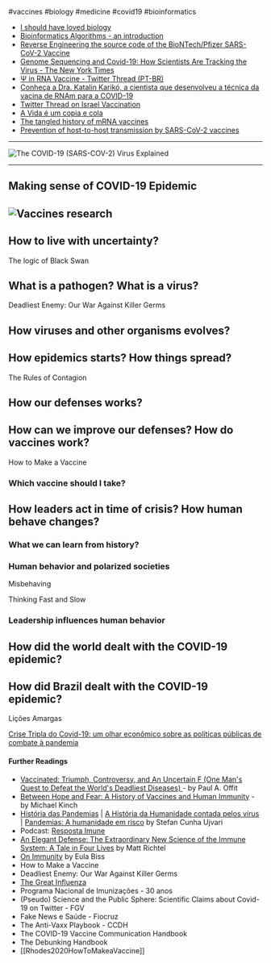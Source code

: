  #vaccines #biology #medicine #covid19 #bioinformatics

- [I should have loved biology](https://jsomers.net/i-should-have-loved-biology/)
- [Bioinformatics Algorithms - an introduction](https://www.guidopercu.dev/blog/bioinformatics-algorithms-an-introduction/)
- [Reverse Engineering the source code of the BioNTech/Pfizer SARS-CoV-2 Vaccine](https://berthub.eu/articles/posts/reverse-engineering-source-code-of-the-biontech-pfizer-vaccine/)
- [Genome Sequencing and Covid-19: How Scientists Are Tracking the Virus - The New York Times](https://www.nytimes.com/interactive/2021/03/25/magazine/genome-sequencing-covid-variants.html)
- [Ψ in RNA Vaccine - Twitter Thread (PT-BR)](https://twitter.com/fvguima/status/1344216804844044290)
- [Conheça a Dra. Katalin Karikó, a cientista que desenvolveu a técnica da vacina de RNAm para a COVID-19](https://www.blogs.unicamp.br/covid-19/conheca-a-dra-katalin-kariko-a-cientista-que-desenvolveu-a-tecnica-da-vacina-de-rnam-para-a-covid-19/)
- [Twitter Thread on Israel Vaccination](https://twitter.com/EricTopol/status/1364706944309628929)
- [A Vida é um copia e cola](https://www.youtube.com/watch?v=ai36EJ2v95Q)
- [The tangled history of mRNA vaccines](https://www.nature.com/articles/d41586-021-02483-w)
- [Prevention of host-to-host transmission by SARS-CoV-2 vaccines](https://www.sciencedirect.com/science/article/pii/S1473309921004722?dgcid=author)

-----

![[The COVID-19 (SARS-COV-2) Virus Explained](http://phdcomics.com/comics.php?f=2047)](http://phdcomics.com/covid/CoV2_01.jpg)

----

## Making sense of COVID-19 Epidemic

## ![[Vaccines research](https://xkcd.com/2515/)](https://imgs.xkcd.com/comics/vaccine_research_2x.png)

## How to live with uncertainty?

The logic of Black Swan

## What is a pathogen? What is a virus?

Deadliest Enemy: Our War Against Killer Germs

## How viruses and other organisms evolves?

## How epidemics starts? How things spread?

The Rules of Contagion

## How our defenses works?

## How can we improve our defenses? How do vaccines work?

How to Make a Vaccine

### Which vaccine should I take?

## How leaders act in time of crisis? How human behave changes?

### What we can learn from history?

### Human behavior and polarized societies

Misbehaving

Thinking Fast and Slow

### Leadership influences human behavior

## How did the world dealt with the COVID-19 epidemic?

## How did Brazil dealt with the COVID-19 epidemic?

Lições Amargas

[Crise Tripla do Covid-19: um olhar econômico sobre as políticas públicas de combate à pandemia](http://thomasvconti.com.br/pubs/coronavirus/)

#### Further Readings

- [Vaccinated: Triumph, Controversy, and An Uncertain F (One Man's Quest to Defeat the World's Deadliest Diseases) ](https://www.amazon.com.br/Vaccinated-Triumph-Controversy-Uncertain-English-ebook/dp/B000ROKXVA/ref=tmm_kin_swatch_0?_encoding=UTF8&qid=1631049217&sr=1-3)- by Paul A. Offit
- [Between Hope and Fear: A History of Vaccines and Human Immunity](https://www.amazon.com.br/Between-Hope-Fear-Vaccines-Immunity-ebook/dp/B077J7N2M4/) - by Michael Kinch
- [História das Pandemias](https://www.amazon.com.br/História-Epidemias-Stefan-Cunha-Ujvari/dp/6555410086/) | [A História da Humanidade contada pelos vírus](https://www.amazon.com.br/História-Humanidade-Contada-Pelo-Vírus/dp/8572444130/) | [Pandemias: A humanidade em risco](https://www.amazon.com.br/Pandemias-Humanidade-Risco-Stefan-Ujvari/dp/857244632X/) by Stefan Cunha Ujvari
- Podcast: [Resposta Imune](https://www1.folha.uol.com.br/podcasts/resposta-imune/)
- [An Elegant Defense: The Extraordinary New Science of the Immune System: A Tale in Four Lives](https://www.amazon.com.br/Elegant-Defense-Extraordinary-Science-English-ebook/dp/B07C66KJC1/) by Matt Richtel
- [On Immunity](https://www.amazon.com.br/Immunity-Inoculation-English-Eula-Biss-ebook/dp/B00KUY4D7W) by Eula Biss
- How to Make a Vaccine
- Deadliest Enemy: Our War Against Killer Germs
- [The Great Influenza](https://www.amazon.com.br/Great-Influenza-Deadliest-Plague-History/dp/0143036491/)
- Programa Nacional de Imunizações - 30 anos
- (Pseudo) Science and the Public Sphere: Scientific Claims about Covid-19 on Twitter - FGV
- Fake News e Saúde - Fiocruz
- The Anti-Vaxx Playbook - CCDH
- The COVID-19 Vaccine Communication Handbook
- The Debunking Handbook
- [[Rhodes2020HowToMakeaVaccine]]